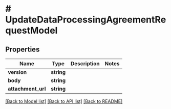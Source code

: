 # # UpdateDataProcessingAgreementRequestModel

## Properties

Name | Type | Description | Notes
------------ | ------------- | ------------- | -------------
**version** | **string** |  |
**body** | **string** |  |
**attachment_url** | **string** |  |

[[Back to Model list]](../../README.md#models) [[Back to API list]](../../README.md#endpoints) [[Back to README]](../../README.md)
